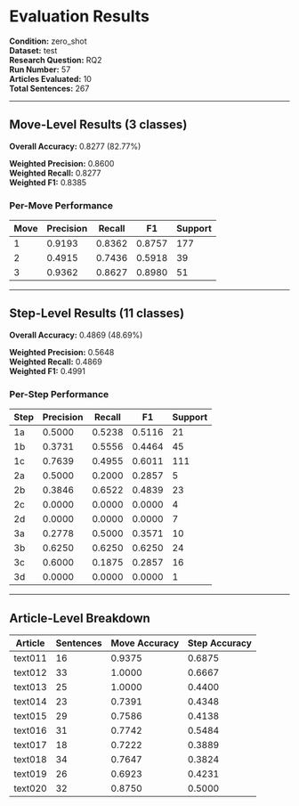 # Evaluation Results

**Condition:** zero_shot  
**Dataset:** test  
**Research Question:** RQ2  
**Run Number:** 57  
**Articles Evaluated:** 10  
**Total Sentences:** 267  

---

## Move-Level Results (3 classes)

**Overall Accuracy:** 0.8277 (82.77%)  

**Weighted Precision:** 0.8600  
**Weighted Recall:** 0.8277  
**Weighted F1:** 0.8385  

### Per-Move Performance

| Move | Precision | Recall | F1 | Support |
|------|-----------|--------|----|---------|
| 1 | 0.9193 | 0.8362 | 0.8757 | 177 |
| 2 | 0.4915 | 0.7436 | 0.5918 | 39 |
| 3 | 0.9362 | 0.8627 | 0.8980 | 51 |

---

## Step-Level Results (11 classes)

**Overall Accuracy:** 0.4869 (48.69%)  

**Weighted Precision:** 0.5648  
**Weighted Recall:** 0.4869  
**Weighted F1:** 0.4991  

### Per-Step Performance

| Step | Precision | Recall | F1 | Support |
|------|-----------|--------|----|---------|
| 1a | 0.5000 | 0.5238 | 0.5116 | 21 |
| 1b | 0.3731 | 0.5556 | 0.4464 | 45 |
| 1c | 0.7639 | 0.4955 | 0.6011 | 111 |
| 2a | 0.5000 | 0.2000 | 0.2857 | 5 |
| 2b | 0.3846 | 0.6522 | 0.4839 | 23 |
| 2c | 0.0000 | 0.0000 | 0.0000 | 4 |
| 2d | 0.0000 | 0.0000 | 0.0000 | 7 |
| 3a | 0.2778 | 0.5000 | 0.3571 | 10 |
| 3b | 0.6250 | 0.6250 | 0.6250 | 24 |
| 3c | 0.6000 | 0.1875 | 0.2857 | 16 |
| 3d | 0.0000 | 0.0000 | 0.0000 | 1 |

---

## Article-Level Breakdown

| Article | Sentences | Move Accuracy | Step Accuracy |
|---------|-----------|---------------|---------------|
| text011 | 16 | 0.9375 | 0.6875 |
| text012 | 33 | 1.0000 | 0.6667 |
| text013 | 25 | 1.0000 | 0.4400 |
| text014 | 23 | 0.7391 | 0.4348 |
| text015 | 29 | 0.7586 | 0.4138 |
| text016 | 31 | 0.7742 | 0.5484 |
| text017 | 18 | 0.7222 | 0.3889 |
| text018 | 34 | 0.7647 | 0.3824 |
| text019 | 26 | 0.6923 | 0.4231 |
| text020 | 32 | 0.8750 | 0.5000 |
